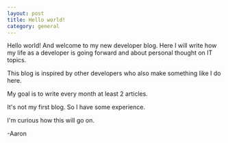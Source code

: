 ```yaml
---
layout: post
title: Hello world!
category: general
---
```

Hello world! And welcome to my new developer blog.
Here I will write how my life as a developer is going forward and about personal thought on IT topics.

This blog is inspired by other developers who also make something like I do here.

My goal is to write every month at least 2 articles.

It's not my first blog. So I have some experience.

I'm curious how this will go on.

-Aaron